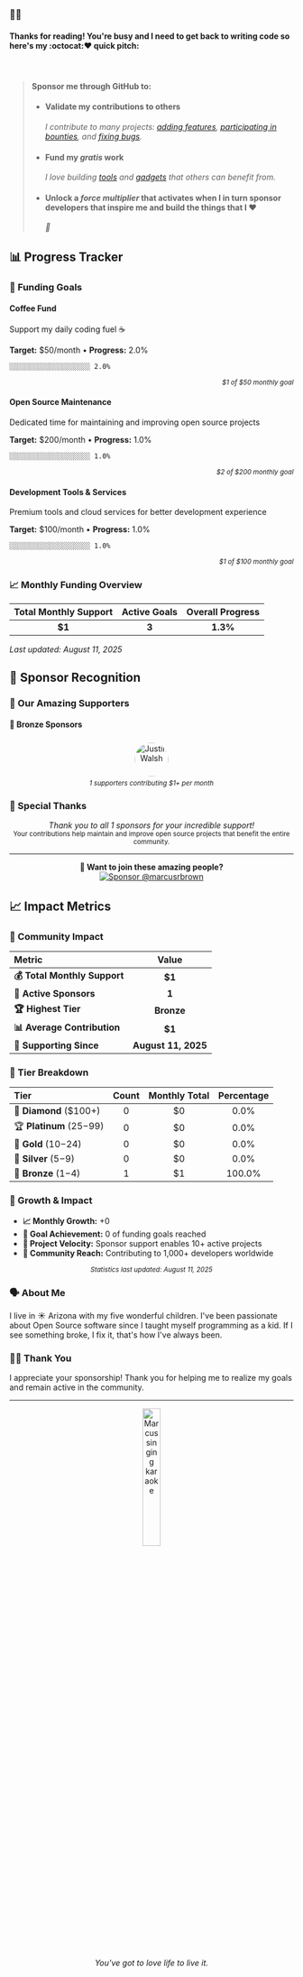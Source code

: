 <!--markdownlint-disable-->

### 👋🏽

#### Thanks for reading! You're busy and I need to get back to writing code so here's my :octocat:❤ quick pitch:

<br />

> #### Sponsor me through GitHub to:
>
> - #### Validate my contributions to others
>   _I contribute to many projects: [adding features][], [participating in bounties][], and [fixing bugs][]._
> - #### Fund my _gratis_ work
>   _I love building [tools][] and [gadgets][] that others can benefit from._
> - #### Unlock a _force multiplier_ that activates when I in turn sponsor developers that inspire me and build the things that I :heart:
>   _🚀_

<!-- START:sponsor-tracker -->
<!-- This section will be dynamically populated with sponsor data -->

## 📊 Progress Tracker

### 🎯 Funding Goals

#### Coffee Fund

Support my daily coding fuel ☕

**Target:** $50/month • **Progress:** 2.0%

```
░░░░░░░░░░░░░░░░░░░░ 2.0%
```

<div align="right"><small><em>$1 of $50 monthly goal</em></small></div>

#### Open Source Maintenance

Dedicated time for maintaining and improving open source projects

**Target:** $200/month • **Progress:** 1.0%

```
░░░░░░░░░░░░░░░░░░░░ 1.0%
```

<div align="right"><small><em>$2 of $200 monthly goal</em></small></div>

#### Development Tools & Services

Premium tools and cloud services for better development experience

**Target:** $100/month • **Progress:** 1.0%

```
░░░░░░░░░░░░░░░░░░░░ 1.0%
```

<div align="right"><small><em>$1 of $100 monthly goal</em></small></div>

### 📈 Monthly Funding Overview

<div align="center">

| **Total Monthly Support** | **Active Goals** | **Overall Progress** |
| :-----------------------: | :--------------: | :------------------: |
|          **$1**           |      **3**       |       **1.3%**       |

</div>

_Last updated: August 11, 2025_

## 🙏 Sponsor Recognition

### 💎 Our Amazing Supporters

#### 🥉 Bronze Sponsors

<div align="center">

<a href="https://github.com/thejustinwalsh" title="Justin Walsh">
  <img src="https://avatars.githubusercontent.com/u/72912?u=f8701578b439d99673c3acbc30954c42d27146dd&v=4" width="60" height="60" alt="Justin Walsh" style="border-radius: 50%; margin: 5px;">
</a>

</div>

<div align="center">
<small><em>1 supporters contributing $1+ per month</em></small>
</div>

### 🎉 Special Thanks

<div align="center">
<em>Thank you to all 1 sponsors for your incredible support!</em><br>
<small>Your contributions help maintain and improve open source projects that benefit the entire community.</small>
</div>

---

<div align="center">
<strong>💝 Want to join these amazing people?</strong><br>
<a href="https://github.com/sponsors/marcusrbrown">
  <img src="https://img.shields.io/github/sponsors/marcusrbrown?style=for-the-badge&logo=github-sponsors" alt="Sponsor @marcusrbrown">
</a>
</div>

## 📈 Impact Metrics

### 🎯 Community Impact

<div align="center">

| Metric                       |        Value        |
| :--------------------------- | :-----------------: |
| **💰 Total Monthly Support** |       **$1**        |
| **👥 Active Sponsors**       |        **1**        |
| **🏆 Highest Tier**          |     **Bronze**      |
| **📊 Average Contribution**  |       **$1**        |
| **📅 Supporting Since**      | **August 11, 2025** |

</div>

### 🏅 Tier Breakdown

<div align="center">

| Tier                      | Count | Monthly Total | Percentage |
| :------------------------ | :---: | :-----------: | :--------: |
| 💎 **Diamond** ($100+)    |   0   |      $0       |    0.0%    |
| 🏆 **Platinum** ($25-$99) |   0   |      $0       |    0.0%    |
| 🥇 **Gold** ($10-$24)     |   0   |      $0       |    0.0%    |
| 🥈 **Silver** ($5-$9)     |   0   |      $0       |    0.0%    |
| 🥉 **Bronze** ($1-$4)     |   1   |      $1       |   100.0%   |

</div>

### 💫 Growth & Impact

- **📈 Monthly Growth:** +0
- **🎯 Goal Achievement:** 0 of funding goals reached
- **🚀 Project Velocity:** Sponsor support enables 10+ active projects
- **🌟 Community Reach:** Contributing to 1,000+ developers worldwide

<div align="center">
<small><em>Statistics last updated: August 11, 2025</em></small>
</div>

<!-- END:sponsor-tracker -->

<!-- markdownlint-restore -->

[adding features]: https://github.com/thejustinwalsh/textproto-grammar/pull/5 "feature: add support for highlighting syntax in Markdown previews"
[participating in bounties]: https://github.com/status-im/status-react/pull/8985 "Fix sticker pack installation buttons"
[fixing bugs]: https://github.com/DavidAnson/vscode-markdownlint/pull/141 "Lint visible documents on activation"
[tools]: https://github.com/typedec/typedec "I'm really excited about this one !"
[gadgets]: https://github.com/marcusrbrown/sparkle "Who doesn't like playgrounds?!"

### 🗣️ About Me

I live in <span title="also, 🌵">☀ Arizona</span> with my five wonderful children. I've been passionate about Open Source software since I taught myself programming as a kid. If I see something broke, I fix it, that's how I've always been.

### 🙇🏽 Thank You

I appreciate your sponsorship! Thank you for helping me to realize my goals and remain active in the community.

---

<div align="center"><span title="Marcus singing karaoke in SLC after React Rally circa August 2016"><img src="https://www.dropbox.com/s/45saqar4vwiow1q/IMG_2273.JPG?dl=0&raw=1" alt="Marcus singing karaoke" width="25%" /></span></div>
<div align="center"><span title="✌🏽 & ❤️"><em>You've got to love life to live it.</em></span></div>
